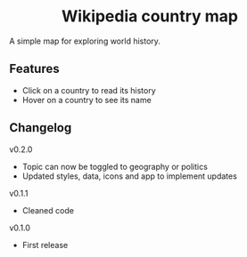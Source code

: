 <div align="center">
  <h1>Wikipedia country map</h1>
</div>

A simple map for exploring world history.

## Features

- Click on a country to read its history
- Hover on a country to see its name

## Changelog

v0.2.0

- Topic can now be toggled to geography or politics
- Updated styles, data, icons and app to implement updates

v0.1.1

- Cleaned code

v0.1.0

- First release

